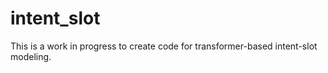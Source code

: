 # intent_slot

This is a work in progress to create code for transformer-based intent-slot modeling.
